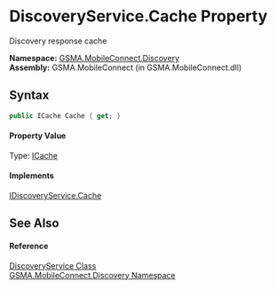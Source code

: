 DiscoveryService.Cache Property
===============================
Discovery response cache

**Namespace:** [GSMA.MobileConnect.Discovery][1]  
**Assembly:** GSMA.MobileConnect (in GSMA.MobileConnect.dll)

Syntax
------

```csharp
public ICache Cache { get; }
```

#### Property Value
Type: [ICache][2]
#### Implements
[IDiscoveryService.Cache][3]  


See Also
--------

#### Reference
[DiscoveryService Class][4]  
[GSMA.MobileConnect.Discovery Namespace][1]  

[1]: ../README.md
[2]: ../../GSMA.MobileConnect.Cache/ICache/README.md
[3]: ../IDiscoveryService/Cache.md
[4]: README.md
[5]: ../../_icons/Help.png